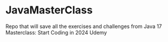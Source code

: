 # JavaMasterClass
Repo that will save all the exercises and challenges from Java 17 Masterclass: Start Coding in 2024 Udemy
